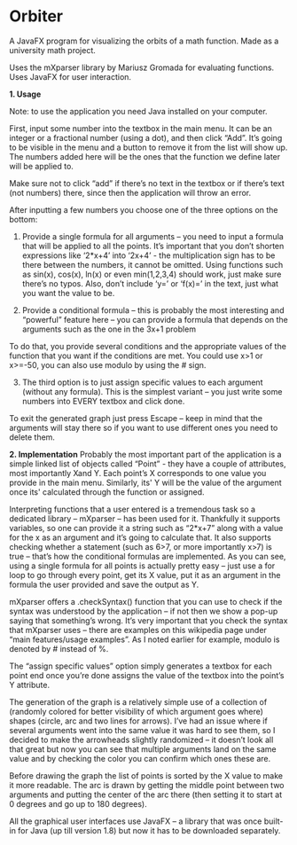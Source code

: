 # Orbiter
A JavaFX program for visualizing the orbits of a math function. Made as a university math project.

Uses the mXparser library by Mariusz Gromada for evaluating functions. Uses JavaFX for user interaction.






**1. Usage**

Note: to use the application you need Java installed on your computer.



First, input some number into the textbox in the main menu. It can be an integer or a fractional number (using a dot), and then click “Add”. It’s going to be visible in the menu and a button to remove it from the list will show up. The numbers added here will be the ones that the function we define later will be applied to.


Make sure not to click “add” if there’s no text in the textbox or if there’s text (not numbers) there, since then the application will throw an error.

After inputting a few numbers you choose one of the three options on the bottom:

1. Provide a single formula for all arguments – you need to input a formula that will be applied to all the points. It’s important that you don’t shorten expressions like ‘2*x+4’ into ‘2x+4’ - the multiplication sign has to be there between the numbers, it cannot be omitted. Using functions such as sin(x), cos(x), ln(x) or even min(1,2,3,4) should work, just make sure there’s no typos. Also, don’t include ‘y=’ or ‘f(x)=’ in the text, just what you want the value to be.

2. Provide a conditional formula – this is probably the most interesting and “powerful” feature here – you can provide a formula that depends on the arguments such as the one in the 3x+1 problem

To do that, you provide several conditions and the appropriate values of the function that you want if the conditions are met. You could use x>1 or x>=-50, you can also use modulo by using the # sign.

3. The third option is to just assign specific values to each argument (without any formula). This is the simplest variant – you just write some numbers into EVERY textbox and click done.

To exit the generated graph just press Escape – keep in mind that the arguments will stay there so if you want to use different ones you need to delete them.

**2. Implementation**
Probably the most important part of the application is a simple linked list of objects called “Point” - they have a couple of attributes, most importantly Xand Y. Each point’s X corresponds to one value you provide in the main menu. Similarly, its' Y will be the value of the argument once its' calculated through the function or assigned.

Interpreting functions that a user entered is a tremendous task so a dedicated library – mXparser – has been used for it. Thankfully it supports variables, so one can provide it a string such as “2*x+7” along with a value for the x as an argument and it’s going to calculate that. It also supports checking whether a statement (such as 6>7, or more importantly x>7) is true – that’s how the conditional formulas are implemented. As you can see, using a single formula for all points is actually pretty easy – just use a for loop to go through every point, get its X value, put it as an argument in the formula the user provided and save the output as Y.

mXparser offers a .checkSyntax() function that you can use to check if the syntax was understood by the application – if not then we show a pop-up saying that something’s wrong. It’s very important that you check the syntax that mXparser uses – there are examples on this wikipedia page under “main features/usage examples”. As I noted earlier for example, modulo is denoted by # instead of %.

The “assign specific values” option simply generates a textbox for each point end once you’re done assigns the value of the textbox into the point’s Y attribute.

The generation of the graph is a relatively simple use of a collection of (randomly colored for better visibility of which argument goes where) shapes (circle, arc and two lines for arrows). I’ve had an issue where if several arguments went into the same value it was hard to see them, so I decided to make the arrowheads slightly randomized – it doesn’t look all that great but now you can see that multiple arguments land on the same value and by checking the color you can confirm which ones these are.

Before drawing the graph the list of points is sorted by the X value to make it more readable. The arc is drawn by getting the middle point between two arguments and putting the center of the arc there (then setting it to start at 0 degrees and go up to 180 degrees). 

 All the graphical user interfaces use JavaFX  – a library that was once built-in for Java (up till version 1.8) but now it has to be downloaded separately. 
